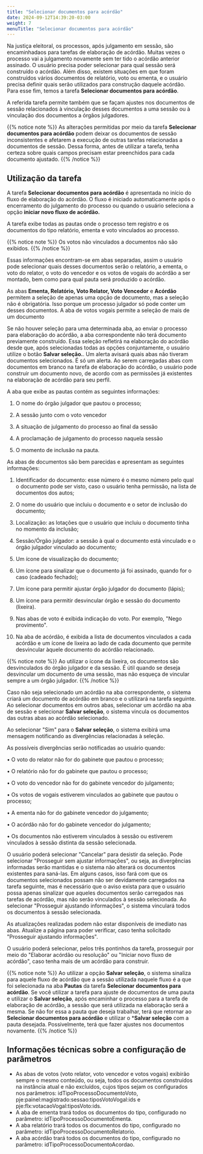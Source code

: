 ```yaml
---
title: "Selecionar documentos para acórdão"
date: 2024-09-12T14:39:20-03:00
weight: 7
menuTitle: "Selecionar documentos para acórdão"
---
```


Na justiça eleitoral, os processos, após julgamento em sessão, são encaminhadaos para tarefas de elaboração de acórdão. Muitas vezes o processo vai a julgamento novamente sem ter tido o acórdão anterior assinado. O usuário precisa poder selecionar para qual sessão será construído o acórdão. Além disso, existem situações em que foram construídos vários documentos de relatório, voto ou ementa, e o usuário precisa definir quais serão utilizados para construção daquele acórdão. Para esse fim, temos a tarefa **Selecionar documentos para acórdão**. 

A referida tarefa permite também que se façam ajustes nos documentos de sessão relacionados à vinculação desses documentos a uma sessão ou à vinculação dos documentos a órgãos julgadores.

{{% notice note %}} 
As alterações permitidas por meio da tarefa **Selecionar documentos para acórdão** podem deixar os documentos de sessão inconsistentes e afetarem a execução de outras tarefas relacionadas a documentos de sessão. Dessa forma, antes de utilizar a tarefa, tenha certeza sobre quais campos precisam estar preenchidos para cada documento ajustado.
{{% /notice %}}

## Utilização da tarefa

A tarefa **Selecionar documentos para acórdão** é apresentada no início do fluxo de elaboração do acórdão. O fluxo é iniciado automaticamente após o encerramento do julgamento do processo ou quando o usuário seleciona a opção **iniciar novo fluxo de acórdão.**

A tarefa exibe todas as pautas onde o processo tem registro e os documentos do tipo relatório, ementa e voto vinculados ao processo. 

{{% notice note %}} 
Os votos não vinculados a documentos não são exibidos.
{{% /notice %}}

Essas informações encontram-se em abas separadas, assim o usuário pode selecionar quais desses documentos serão o relatório, a ementa, o voto do relator, o voto do vencedor e os votos de vogais do acórdão a ser montado, bem como para qual pauta será produzido o acórdão.

As abas **Ementa, Relatório, Voto Relator, Voto Vencedor** e **Acórdão** permitem a seleção de apenas uma opção de documento, mas a seleção não é obrigatória. Isso porque um processo julgador só pode conter um desses documentos. A aba de votos vogais permite a seleção de mais de um documento

Se não houver seleção para uma determinada aba, ao enviar o processo para elaboração do acórdão, a aba correspondente não terá documento previamente construído. Essa seleção refletirá na elaboração do acórdão desde que, após selecionadas todas as opções conjuntamente, o usuário utilize o botão **Salvar seleção.**. Um alerta avisará quais abas não tiveram documentos selecionados. É só um alerta. Ao serem carregadas abas com documentos em branco na tarefa de elaboração do acórdão, o usuário pode construir um documento novo, de acordo com as permissões já existentes na elaboração de acórdão para seu perfil. 

A aba que exibe as pautas contém as seguintes informações:


1.   O nome do órgão julgador que pautou o processo; 

2.   A sessão junto com o voto vencedor

3.   A situação de julgamento do processo ao final da sessão 

4.   A proclamação de julgamento do processo naquela sessão

5.   O momento de inclusão na pauta.

As abas de documentos são bem parecidas e apresentam as seguintes informações:

1.  Identificador do documento: esse número é o mesmo número pelo qual o documento pode ser visto, caso o usuário tenha permissão, na lista de documentos dos autos;
  
2.  O nome do usuário que incluiu o documento e o setor de inclusão do documento;
  
3.  Localização: as lotações que o usuário que incluiu o documento tinha no momento da inclusão;
 
4.  Sessão/Órgão julgador: a sessão à qual o documento está vinculado e o órgão julgador vinculado ao documento;
  
5.  Um ícone de visualização do documento;
  
6.  Um ícone para sinalizar que o documento já foi assinado, quando for o caso (cadeado fechado);
  
7.  Um ícone para permitir ajustar órgão julgador do documento (lápis);
  
8.  Um ícone para permitir desvincular órgão e sessão do documento (lixeira).
 
9.  Nas abas de voto é exibida indicação do voto. Por exemplo, "Nego provimento".
    
10. Na aba de acórdão, é exibida a lista de documentos vinculados a cada acórdão e um ícone de lixeira ao lado de cada documento que permite desvincular àquele documento do acórdão relacionado.  


{{% notice note %}} 
Ao utilizar o ícone da lixeira, os documentos são desvinculados do órgão julgador e da sessão. É útil quando se deseja desvincular um documento de uma sessão, mas não esqueça de vincular sempre a um órgão julgador. 
{{% /notice %}}

Caso não seja selecionado um acórdão na aba correspondente, o sistema criará um documento de acórdão em branco e o utilizará na tarefa seguinte. Ao selecionar documentos em outros abas, selecionar um acórdão na aba de sessão e selecionar **Salvar seleção**, o sistema vincula os documentos das outras abas ao acórdão selecionado.

Ao selecionar "Sim" para o **Salvar seleção**, o sistema exibirá uma mensagem notificando as divergências relacionadas à seleção. 

As possíveis divergências serão notificadas ao usuário quando:

•	O voto do relator não for do gabinete que pautou o processo;

•	O relatório não for do gabinete que pautou o processo;

•	O voto do vencedor não for do gabinete vencedor do julgamento;

•	Os votos de vogais estiverem vinculados ao gabinete que pautou o processo;

•	A ementa não for do gabinete vencedor do julgamento;

•	O acórdão não for do gabinete vencedor do julgamento;

•	Os documentos não estiverem vinculados à sessão ou estiverem vinculados à sessão distinta da sessão selecionada.

O usuário poderá selecionar "Cancelar" para desistir da seleção. Pode selecionar "Prosseguir sem ajustar informações", ou seja, as divergências informadas serão mantidas e o sistema não alterará os documentos existentes para saná-las. Em alguns casos, isso fará com que os documentos selecionados possam não ser devidamente carregados na tarefa seguinte, mas é necessário que o aviso exista para que o usuário possa apenas sinalizar que aqueles documentos serão carregados nas tarefas de acórdão, mas não serão vinculados à sessão selecionada. Ao selecionar "Prosseguir ajustando informações", o sistema vinculará todos os documentos à sessão selecionada.

As  atualizações  realizadas  podem   não  estar  disponíveis  de  imediato  nas  abas.  Atualize a  página para poder verificar, caso tenha solicitado "Prosseguir ajustando informações".

O  usuário  poderá  selecionar, pelos três pontinhos da tarefa, prosseguir por meio do "Elaborar acórdão ou resolução" ou "Iniciar novo fluxo de acórdão", caso tenha mais de
um acórdão para construir.

{{% notice note %}} 
Ao utilizar a opção **Salvar seleção**, o sistema sinaliza para aquele fluxo de acórdão que a sessão utilizada naquele fluxo é a que foi selecionada na aba **Pautas** da tarefa **Selecionar documentos para acórdão**. Se você utilizar a tarefa para ajuste de documentos de uma pauta e utilizar o **Salvar seleção**, após encaminhar o processo para a tarefa de elaboração de acórdão, a sessão que será utilizada na elaboração será a mesma. Se não for essa a pauta que deseja trabalhar, terá que retornar ao **Selecionar documentos para acórdão** e utilizar o ***Salvar seleção** com a pauta desejada. Possivelmente, terá que fazer ajustes nos documentos novamente.
{{% /notice %}}


## Informações técnicas sobre a configuração de parâmetros

+ As abas de votos (voto relator, voto vencedor e votos vogais) exibirão sempre o mesmo conteúdo, ou seja, todos os documentos construídos na instância atual e não excluídos, cujos tipos sejam os configurados nos parâmetros: idTipoProcessoDocumentoVoto, pje:painel:magistrado:sessao:tiposVotoVogal:ids e pje:flx:votacaoVogal:tiposVoto:ids.
+ A aba de ementa trará todos os documentos do tipo, configurado no parâmetro: idTipoProcessoDocumentoEmenta.
+ A aba relatório trará todos os documentos do tipo, configurado no parâmetro: idTipoProcessoDocumentoRelatorio.
+ A aba acórdão trará todos os documentos do tipo, configurado no parâmetro: idTipoProcessoDocumentoAcordao.
